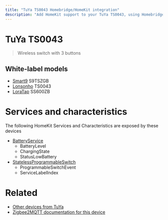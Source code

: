 ```yaml
---
title: "TuYa TS0043 Homebridge/HomeKit integration"
description: "Add HomeKit support to your TuYa TS0043, using Homebridge, Zigbee2MQTT and homebridge-z2m."
---
```

<!---
This file has been GENERATED using src/docgen/docgen.ts
DO NOT EDIT THIS FILE MANUALLY!
-->
# TuYa TS0043
> Wireless switch with 3 buttons


## White-label models
* [Smart9](../index.md#smart9) S9TSZGB
* [Lonsonho](../index.md#lonsonho) TS0043
* [LoraTap](../index.md#loratap) SS600ZB

# Services and characteristics
The following HomeKit Services and Characteristics are exposed by
these devices

* [BatteryService](../../battery.md)
  * BatteryLevel
  * ChargingState
  * StatusLowBattery
* [StatelessProgrammableSwitch](../../action.md)
  * ProgrammableSwitchEvent
  * ServiceLabelIndex


# Related
* [Other devices from TuYa](../index.md#tuya)
* [Zigbee2MQTT documentation for this device](https://www.zigbee2mqtt.io/devices/TS0043.html)
